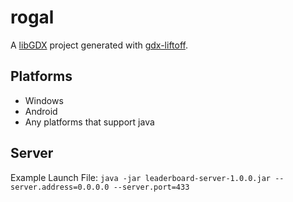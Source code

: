 # rogal

A [libGDX](https://libgdx.com/) project generated with [gdx-liftoff](https://github.com/libgdx/gdx-liftoff).

## Platforms

- Windows
- Android
- Any platforms that support java

## Server

Example Launch File:
`java -jar leaderboard-server-1.0.0.jar --server.address=0.0.0.0 --server.port=433`